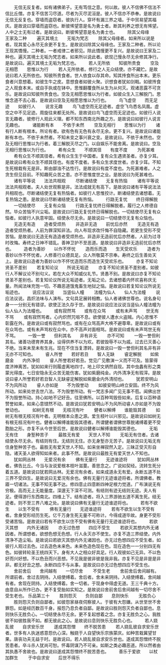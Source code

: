 <!-- { "loadSidebar": true } -->
　　无信无反复者。如有诸佛弟子。无有笃信之意。何以故。彼人不信佛不信法不信比丘僧。亦复不信苦习尽道。尽者为灭尽泥洹是。彼人不信亦不恭奉。是故说曰无信无反复也。穿墙而盗窃者。彼执行人。穿坏有漏三界之墙。于中贸易望其福庆。是故说曰穿墙而盗窃也。断彼悕望意是名为勇士者。断其利养之想无有悕望。人中之士无有过者。是故说曰。断彼悕望意是名为勇士也。
　　除其父母缘　　王家及二种
　　遍灭其境土　　无垢为梵志
　　除其父母缘者。如来所以说是者。现其爱心永尽无余更不复生。是故说曰除其父母缘也。王家及二种者。所以论王现其憍慢。二种者。一者戒律二者邪见。除此憍慢更不复兴。是故说曰王家及二种也。遍灭其境土无垢为梵志者。如来所以说此者。欲现己慢永尽无余修其净行。是故说曰。遍灭其境土无垢为梵志也。
　　若人无所依　　知彼所贵食
　　空及无相愿　　思惟以为行
　　若人无所依者。修行之人无众结使。亦不藏贮。是故说曰若人无所依也。知彼所贵食者。世人依食以存其命。知其抟食所出本末。更乐食者兴意想着。如彼生牛之皮。意想食者如彼火聚。识想食者犹如剑戟。如彼抟食之人观食本末。或自手执或在钵中。思惟翻覆食所从生为从何灭。观诸恶露不可贪乐。是故说曰知彼所贵食也。空及无相愿思惟以为行者。如彼众生入三解脱门。思惟念道不去心首。是故说曰空及无相愿思惟以为行也。
　　鸟飞虚空　　而无足迹　　如彼行人
　　说言无趣
　　鸟飞虚空而无足迹者。虚空飞鸟悉名凤凰。虚空之中不见足迹。周旋往来都无处所。是故说曰鸟飞虚空而无足迹也。如彼行人说言无趣者。彼修行人观此义理。都不知东西南北所趣之方。是故说曰如彼行人说言无趣也。
　　诸能断有本　　不依于未然
　　空及无相行　　思惟以为行
　　诸有行人断有根本。所论有者。欲有色有无色有永尽无余。更不复兴。是故说曰诸能断有本也。不依于未然者。不知未变之事兴衰之变。是故说曰。不依于未然也。空及无相行思惟以为行者。着三解脱灭尽之门。以自娱乐不能舍离。是故说曰。空及无相行思惟以为行也。
　　希有众生　　不顺其径　　有度不度
　　为死甚难
　　希有众生不顺其径者。希有众生生于中国者。复有众生遇贤圣者。亦复少耳。是故说曰希有众生不顺其径也。有度不度者。多有众生求度世者。亦复少耳。不知生死根栽有无是非。斯由鄙浊不达性行。是故说曰有度不度也。为死甚难者。人之贪生但见目前。不知趣死众苦之患。亦不思惟度世之业。是故说曰为死甚难也。
　　诸有平等说　　法法共相观
　　尽断诸结使　　无复有热恼
　　诸有平等说法法共相观者。夫人处世观察是非。法法成就无有高下。是故说曰诸有平等说法法共相观也。尽断诸结使无复有热恼者。如彼行人思惟挍计。断诸结使去诸想着。无复热恼之患。是故说曰尽断诸结使无复有热恼。
　　行路无复忧　　终日得解脱
　　一切结使尽　　无复有众恼
　　行路无复忧终日得解脱者。履行之人修德自然。毕众苦恼不兴尘垢。是故说曰行路无复忧终日得解脱也。一切结使尽无复有众恼者。如彼行人执意牢固。结使永尽无余。是故说曰一切结使尽无复有众恼也。
　　无造无有造　　造者受烦热
　　非造非无造　　前忧后亦然
　　无造无有造造者受烦热者。人前为罪深知非法。向人布现求改忏悔不自隐藏。若更生受形不受苦恼。是故说曰无造无有造造者受烦热也。非造非无造前忧后亦然者。人前为过寻时改悔。寿终之日神不错乱。善神卫护不至恶道。是故说曰非造非无造前忧后亦然也。
　　造者为善妙　　以作不怀忧
　　造而乐而造　　生天受欢乐
　　造者为善妙以作不怀忧者。人修善行众德具足。众人所敬莫不宗奉。寿终之后生善处天上。是故说曰造者为善妙以作不怀忧造而乐而造生天受欢乐也。
　　亦复不知论　　贤圣不差别
　　若复知论议　　所说无垢迹
　　亦复不知论贤圣不差别者。如彼行人不解议论不别句义。若在大众不知威仪礼节。贤愚不别。是故说曰亦复不知论贤圣不差别也。若复知论议所说无垢迹者。无垢之论。去诸想着内怀欢喜称庆无量。所闻法味充饱一切。不趣恶道饿鬼畜生地狱之恼。是故说曰若复知论议所说无垢迹也。
　　说应法议说　　当竖仙人幢
　　法幢为仙人　　仙人为法幢
　　说应法议说。昌炽法味与人演布。文句具足展转相教。仙人者诸佛世尊也。说名身句身一一分别无有错谬。欲使正法久存于世。是故说曰说应法议说当竖仙人幢法幢为仙人仙人为法幢也。
　　或有寂然骂　　或有在众骂
　　或有未声骂　　世无有不骂
　　或有寂然骂者。心内炽然咒咀不息。欲使彼人遭水火盗贼。内心思惟不彰露在外。是故说曰或有寂然骂也。或有在众骂高声大唤不避尊卑。是故说曰或有在众骂也。或有未声骂权在众中。亦不高声对面相骂。是故说曰或有未声骂世无有不骂。
　　一毁一誉　　但利其名　　非有非无
　　亦不可知
　　一毁一誉但利其名。诸善功德育养其身。设得供养不以为欢。若彼毁辱不以为戚。过去已灭善心不绝。当来未至未有生兆。现在不住当复漂转。是故说曰一毁一誉但利其名非有非无亦不可知也。
　　睿人所誉　　若好若丑　　智人无缺
　　睿定解脱　　如紫磨金　　内外净彻
　　睿人所誉若好若丑。觉见广见敷演一义而不可及。皆蒙得度济神离苦。犹如如来行则履虚离地四寸。地上印文炳然自现。其中虫蠡有形之类蒙光得度。七日安隐永无众苦无能伤害。犹如紫磨纯金。内外清净无有瑕滓。是故说曰睿人所誉若好若丑智人无缺睿定解脱如紫磨金内外清彻也。
　　犹若安明山　　不为风所动
　　睿人亦如是　　不为毁誉动
　　如彼安明山峙立安固。终不为风所动。如来处世去世八法。不为毁誉所动。有一梵志多闻广见无事不苞。闻佛出世不为毁誉所动。持心如地不记好丑。往至佛所。以百种骂毁呰如来。后复以百种语赞誉如来。如来心意铿然不动。是故说曰犹若安明山不为风所动睿人亦如是不为毁誉动也。
　　如树无有根　　无枝况有叶
　　健者以解缚　　谁能毁其德
　　如树无有根无枝况有叶者。无明根本众患之源。爱生枝叶以兴邪见。是故说曰如树无有根无枝况有叶也。健者以解缚谁能毁其德者。所谓健者谓佛世尊脱诸缚着更不受胞胎之形。亦复不从今世至后世。是故说曰健者以解缚谁能毁其德也。
　　无垢无有住　　身堑种苦子
　　最胜无有爱　　天世人不知
　　无垢无有住者。去诸结使永尽无余。有结则有住。无结则无住。亦无身堑亦无苦子。是故说曰无垢无有住身堑种苦子也。最胜无有爱天世人不知。如来坐禅寂然入定。三昧正受灭形自隐。诸天圣人欲得知如来者。此事不然。是故说曰最胜无有爱天世人不知也。
　　犹如网丛林　　无爱况有余
　　佛有无量行　　无迹谁迹将
　　犹如网丛林者。佛告比丘。今当与汝说爱根本枝叶滋蔓。善思念之。广说如契经。流转生死分着五道。是故说曰犹若网丛林。无爱况有余者。如来成道永无有爱。永断五道不处三界不受四生。是故说曰无爱况有余也。佛有无量行无迹谁迹将者。所谓佛者。教寤一切诸法。无事不知无事不达。修四意止四意断四神足根力觉道。广布演说无有穷极。高而无上无能量度。深邃无下深不可测。有结则有迹无结则无迹。夫人有足。便得游行东西南北。四维上下。结有迹者。将入三界游驰五道不离生死。结无迹者。则不至三界八难之处。是故说曰佛有无量行无迹谁迹将也。
　　若有不欲生　　以生不受有
　　佛有无量行　　无迹谁迹将
　　若有不欲生以生不受有者。舍身受形经历生死。亿千万身生死无量不可称计。今得成道毕故。身更不受形受诸苦恼。是故说曰若有不欲生以住不受有佛有无量行无迹谁迹将也。
　　若欲灭其想　　内外无诸因
　　亦无过色想　　四应不受生
　　若欲灭其想内外无诸因者。所谓想者。欲想色想无色想。行人永灭亦不使生。亦复不造三界结使。内外清净不造尘垢。是故说曰若欲灭其想内外无诸因也。亦无过色想四应不受生者。如彼行人观过去色。过去造色未来色。未来色造色现在色。现在造色一一分别四无有色。如彼转轮圣王统四天下。身有大人之相众好具足。行人观彼如己无异。不以色好而兴好想。不以色丑而兴恶想。不见我是彼非彼是我非我。亦复不见是非是是非非。都无好丑之想。永断四应不与从事。是故说曰亦无过色想四应不受生也。
　　舍前舍后　　舍间越有　　一切尽舍
　　不受生老
　　舍前舍后舍间越有。所谓前者。舍过去阴持。入结使缚着。舍后者。舍未来阴持。入结使缚着。舍间越有者。舍现在阴持。入结使缚着。舍一切者。于现身中得虚无道。王三千典十方。由意自从所作已办。更不复受胎如实知之。是故说曰舍前舍后舍间越有一切尽舍不受生老也。
乐品第三十
　　胜则怨灭　　负则自鄙　　息则快乐
　　无胜负心
　　胜则怨灭负则自鄙者。如彼怨家昼夜伺察彼人。于彼有大怨嫌。从世至世不舍罪怨。如是经历数百千身。报怨乃息负者自鄙。是故说曰胜则怨灭负者自鄙也。息则快乐无胜负心。一切结使永尽无余。更不复起想着之念。亦复无胜负之心。我胜彼不如彼胜我不如。都无彼此之心。是故说曰息则快乐无胜负心也。
　　若人娆乱彼　　自求安乐世
　　遂成其怨憎　　终不脱苦患
　　若人娆乱彼自求安乐世者。世多有人执迷惑意怨仇心深。触娆于人自望快乐宗族蒙庆。如种苦栽冀望甘果。唐丧功夫无益于时。是故说曰。若人娆乱彼自求安乐世也。遂成其怨憎终不脱苦患者。卒斗杀人犹尚可恕。怀毒阴谋乃不可亲。如斯之类必趣恶道。所以然者由其执愚不舍故也。是故说曰遂成其怨憎终不脱苦患也。
　　善乐于爱欲　　以杖加群生
　　于中自求安　　后世不得乐
